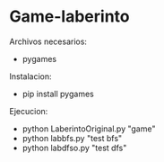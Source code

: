 # Game-laberinto
Archivos necesarios:
- pygames

Instalacion:
- pip install pygames

Ejecucion:
- python LaberintoOriginal.py "game"
- python labbfs.py "test bfs"
- python labdfso.py "test dfs"

